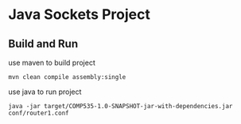 # Java Sockets Project

## Build and Run

use maven to build project

`mvn clean compile assembly:single`

use java to run project

`java -jar target/COMP535-1.0-SNAPSHOT-jar-with-dependencies.jar conf/router1.conf`
